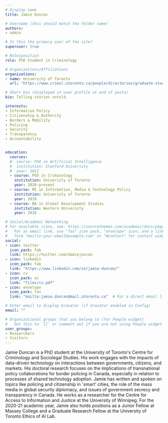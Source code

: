 ```yaml
---
# Display name
title: Jamie Duncan

# Username (this should match the folder name)
authors:
- admin

# Is this the primary user of the site?
superuser: true

# Role/position
role: PhD Student in Criminology

# Organizations/Affiliations
organizations:
- name: University of Toronto
  url: "https://www.crimsl.utoronto.ca/people/directories/graduate-students/james-duncan"

# Short bio (displayed in user profile at end of posts)
bio: Telling stories untold.

interests:
- Information Policy
- Citizenship & Authority
- Borders & Mobility
- Policing
- Security
- Transparency
- Accountability


education:
  courses:
  #- course: PhD in Artificial Intelligence
  #  institution: Stanford University
  #  year: 2012
  - course: PhD in Criminology
    institution: University of Toronto
    year: 2020-present
  - course: MI in Information, Media & Technology Policy
    institution: University of Toronto
    year: 2019
  - course: BA in Global Development Studies
    institution: Western University
    year: 2016

# Social/Academic Networking
# For available icons, see: https://sourcethemes.com/academic/docs/page-builder/#icons
#   For an email link, use "fas" icon pack, "envelope" icon, and a link in the
#   form "mailto:your-email@example.com" or "#contact" for contact widget.
social:
- icon: twitter
  icon_pack: fab
  link: https://twitter.com/damiejuncan
- icon: linkedin
  icon_pack: fab
  link: "https://www.linkedin.com/in/jamie-duncan/"
- icon: cv
  icon_pack: ai
  link: "files/cv.pdf"
- icon: envelope
  icon_pack: fas
  link: "mailto:jamie.duncan@mail.utoronto.ca"  # For a direct email link, use "mailto:test@example.org".

# Enter email to display Gravatar (if Gravatar enabled in Config)
email: ""

# Organizational groups that you belong to (for People widget)
#   Set this to `[]` or comment out if you are not using People widget.
user_groups:
- Researchers
- Visitors
---
```


Jamie Duncan is a PhD student at the University of Toronto's Centre for Criminology and Sociolegal Studies. His work engages with the impacts of data-driven technology on interactions between governments, citizens, and markets. His doctoral research focuses on the implications of transnational policy collaborations for border policing in Canada, especially in relation to processes of shared technology adoption. Jamie has written and spoken on topics like policing and citizenship in 'smart' cities, the role of the mass media in global security diplomacy, and issues of government secrecy and transparency in Canada. He works as a researcher for the Centre for Access to Information and Justice at the University of Winnipeg. For the 2020-21 academic year, Jamie also holds positions as a Junior Fellow at Massey College and a Graduate Research Fellow at the University of Toronto Ethics of AI Lab.
